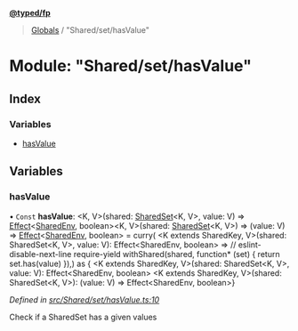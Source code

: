 **[@typed/fp](../README.md)**

> [Globals](../globals.md) / "Shared/set/hasValue"

# Module: "Shared/set/hasValue"

## Index

### Variables

* [hasValue](_shared_set_hasvalue_.md#hasvalue)

## Variables

### hasValue

• `Const` **hasValue**: \<K, V>(shared: [SharedSet](../interfaces/_shared_set_sharedset_.sharedset.md)\<K, V>, value: V) => [Effect](_effect_effect_.effect.md)\<[SharedEnv](../interfaces/_shared_core_services_sharedenv_.sharedenv.md), boolean>\<K, V>(shared: [SharedSet](../interfaces/_shared_set_sharedset_.sharedset.md)\<K, V>) => (value: V) => [Effect](_effect_effect_.effect.md)\<[SharedEnv](../interfaces/_shared_core_services_sharedenv_.sharedenv.md), boolean> = curry( \<K extends SharedKey, V>(shared: SharedSet\<K, V>, value: V): Effect\<SharedEnv, boolean> => // eslint-disable-next-line require-yield withShared(shared, function* (set) { return set.has(value) }),) as { \<K extends SharedKey, V>(shared: SharedSet\<K, V>, value: V): Effect\<SharedEnv, boolean> \<K extends SharedKey, V>(shared: SharedSet\<K, V>): (value: V) => Effect\<SharedEnv, boolean>}

*Defined in [src/Shared/set/hasValue.ts:10](https://github.com/TylorS/typed-fp/blob/6ccb290/src/Shared/set/hasValue.ts#L10)*

Check if a SharedSet has a given values
